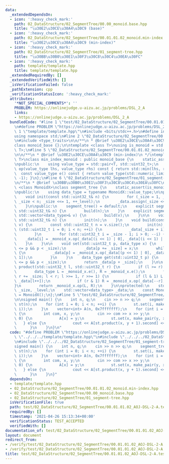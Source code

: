 ```yaml
---
data:
  _extendedDependsOn:
  - icon: ':heavy_check_mark:'
    path: 02_DataStructure/02_SegmentTree/00.00_monoid.base.hpp
    title: "\u30E2\u30CE\u30A4\u30C9 (base)"
  - icon: ':heavy_check_mark:'
    path: 02_DataStructure/02_SegmentTree/00.01.01.02_monoid.min-index.hpp
    title: "\u30E2\u30CE\u30A4\u30C9 (min-index)"
  - icon: ':heavy_check_mark:'
    path: 02_DataStructure/02_SegmentTree/01_segment-tree.hpp
    title: "\u30BB\u30B0\u30E1\u30F3\u30C8\u30C4\u30EA\u30FC"
  - icon: ':heavy_check_mark:'
    path: template/template.hpp
    title: template/template.hpp
  _extendedRequiredBy: []
  _extendedVerifiedWith: []
  _isVerificationFailed: false
  _pathExtension: cpp
  _verificationStatusIcon: ':heavy_check_mark:'
  attributes:
    '*NOT_SPECIAL_COMMENTS*': ''
    PROBLEM: https://onlinejudge.u-aizu.ac.jp/problems/DSL_2_A
    links:
    - https://onlinejudge.u-aizu.ac.jp/problems/DSL_2_A
  bundledCode: "#line 1 \"test/02_DataStructure/02_SegmentTree/00.01.01.02_AOJ-DSL-2-A.test.cpp\"\
    \n#define PROBLEM \"https://onlinejudge.u-aizu.ac.jp/problems/DSL_2_A\"\n#line\
    \ 1 \"template/template.hpp\"\n#include <bits/stdc++.h>\n#define int int64_t\n\
    using namespace std;\n#line 2 \"02_DataStructure/02_SegmentTree/00.00_monoid.base.hpp\"\
    \n#include <type_traits>\n\n/**\n * @brief \u30E2\u30CE\u30A4\u30C9 (base)\n */\n\
    class monoid_base {};\n\ntemplate <class T>\nusing is_monoid = std::is_base_of<monoid_base,\
    \ T>;\n#line 5 \"02_DataStructure/02_SegmentTree/00.01.01.02_monoid.min-index.hpp\"\
    \n\n/**\n * @brief \u30E2\u30CE\u30A4\u30C9 (min-index)\n */\ntemplate <typename\
    \ T>\nclass min_index_monoid : public monoid_base {\n    static_assert(std::is_arithmetic<T>::value);\n\
    \npublic:\n    using value_type = std::pair<T, std::uint32_t>;\n    const value_type\
    \ op(value_type lhs, value_type rhs) const { return std::min(lhs, rhs); }\n  \
    \  const value_type e() const { return value_type(std::numeric_limits<T>::max(),\
    \ -1); }\n};\n#line 6 \"02_DataStructure/02_SegmentTree/01_segment-tree.hpp\"\n\
    \n/**\n * @brief \u30BB\u30B0\u30E1\u30F3\u30C8\u30C4\u30EA\u30FC\n */\ntemplate\
    \ <class MonoidX>\nclass segment_tree {\n    static_assert(is_monoid<MonoidX>::value);\n\
    \npublic:\n    using data_type = typename MonoidX::value_type;\n\nprotected:\n\
    \    void init(const std::uint32_t& n) {\n        for (_size = 1, _level = 0;\
    \ _size < n; _size <<= 1, ++_level);\n        _data.assign(_size << 1, _monoid_x.e());\n\
    \    }\n\npublic:\n    segment_tree() = default;\n    explicit segment_tree(const\
    \ std::uint32_t& n) {\n        build(n);\n    }\n    explicit segment_tree(const\
    \ std::vector<data_type>& v) {\n        build(v);\n    }\n\n    void build(const\
    \ std::uint32_t& n) {\n        init(n);\n    }\n    void build(const std::vector<data_type>&\
    \ v) {\n        const std::uint32_t n = v.size();\n        init(n);\n        for\
    \ (std::uint32_t i = 0; i < n; ++i) {\n            _data[_size + i] = v[i];\n\
    \        }\n        for (std::uint32_t i = _size - 1; i > 0; --i) {\n        \
    \    _data[i] = _monoid_x.op(_data[(i << 1) | 0], _data[(i << 1) | 1]);\n    \
    \    }\n    }\n\n    void set(std::uint32_t p, data_type x) {\n        assert(0\
    \ <= p && p < _size);\n        _data[p += _size] = x;\n        while (p >>= 1)\
    \ {\n            _data[p] = _monoid_x.op(_data[(p << 1) | 0], _data[(p << 1) |\
    \ 1]);\n        }\n    }\n    data_type get(std::uint32_t p) {\n        assert(0\
    \ <= p && p < _size);\n        return _data[p + _size];\n    }\n\n    data_type\
    \ product(std::uint32_t l, std::uint32_t r) {\n        if (l >= r) return _monoid_x.e();\n\
    \        data_type L = _monoid_x.e(), R = _monoid_x.e();\n        for (l += _size,\
    \ r += _size; l < r; l >>= 1, r >>= 1) {\n            if (l & 1) L = _monoid_x.op(L,\
    \ _data[l++]);\n            if (r & 1) R = _monoid_x.op(_data[--r], R);\n\t\t\
    }\n        return _monoid_x.op(L, R);\n    }\n\nprotected:\n    std::uint32_t\
    \ _size, _level;\n    std::vector<data_type> _data;\n    const MonoidX _monoid_x\
    \ = MonoidX();\n};\n#line 5 \"test/02_DataStructure/02_SegmentTree/00.01.01.02_AOJ-DSL-2-A.test.cpp\"\
    \n\nsigned main() {\n    int n, q;\n    cin >> n >> q;\n    segment_tree<min_index_monoid<int>>\
    \ st(n);\n    for (int i = 0; i < n; ++i) {\n        st.set(i, make_pair(0x7fffffff,\
    \ i));\n    }\n    vector<int> A(n, 0x7fffffff);\n    for (int i = 0; i < q; ++i)\
    \ {\n        int com, x, y;\n        cin >> com >> x >> y;\n        if (com ==\
    \ 0) {\n            A[x] = y;\n            st.set(x, make_pair(y, x));\n     \
    \   } else {\n            cout << A[st.product(x, y + 1).second] << endl;\n  \
    \      }\n    }\n}\n"
  code: "#define PROBLEM \"https://onlinejudge.u-aizu.ac.jp/problems/DSL_2_A\"\n#include\
    \ \"../../../template/template.hpp\"\n#include \"../../../02_DataStructure/02_SegmentTree/00.01.01.02_monoid.min-index.hpp\"\
    \n#include \"../../../02_DataStructure/02_SegmentTree/01_segment-tree.hpp\"\n\n\
    signed main() {\n    int n, q;\n    cin >> n >> q;\n    segment_tree<min_index_monoid<int>>\
    \ st(n);\n    for (int i = 0; i < n; ++i) {\n        st.set(i, make_pair(0x7fffffff,\
    \ i));\n    }\n    vector<int> A(n, 0x7fffffff);\n    for (int i = 0; i < q; ++i)\
    \ {\n        int com, x, y;\n        cin >> com >> x >> y;\n        if (com ==\
    \ 0) {\n            A[x] = y;\n            st.set(x, make_pair(y, x));\n     \
    \   } else {\n            cout << A[st.product(x, y + 1).second] << endl;\n  \
    \      }\n    }\n}"
  dependsOn:
  - template/template.hpp
  - 02_DataStructure/02_SegmentTree/00.01.01.02_monoid.min-index.hpp
  - 02_DataStructure/02_SegmentTree/00.00_monoid.base.hpp
  - 02_DataStructure/02_SegmentTree/01_segment-tree.hpp
  isVerificationFile: true
  path: test/02_DataStructure/02_SegmentTree/00.01.01.02_AOJ-DSL-2-A.test.cpp
  requiredBy: []
  timestamp: '2021-04-26 15:13:34+00:00'
  verificationStatus: TEST_ACCEPTED
  verifiedWith: []
documentation_of: test/02_DataStructure/02_SegmentTree/00.01.01.02_AOJ-DSL-2-A.test.cpp
layout: document
redirect_from:
- /verify/test/02_DataStructure/02_SegmentTree/00.01.01.02_AOJ-DSL-2-A.test.cpp
- /verify/test/02_DataStructure/02_SegmentTree/00.01.01.02_AOJ-DSL-2-A.test.cpp.html
title: test/02_DataStructure/02_SegmentTree/00.01.01.02_AOJ-DSL-2-A.test.cpp
---
```

